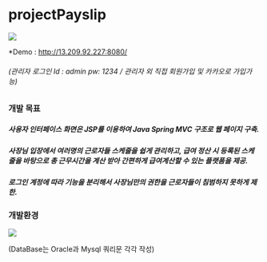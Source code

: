 # projectPayslip
<img src="https://user-images.githubusercontent.com/118416981/217463130-9ec04e45-9baa-48ab-9ff7-32bf79abf301.jpg"/>

*Demo : http://13.209.92.227:8080/  
###### (관리자 로그인 Id : admin  pw: 1234 / 관리자 외 직접 회원가입 및 카카오로 가입가능)      

### 개발 목표
  
##### 사용자 인터페이스 화면은 JSP를 이용하여 Java Spring MVC 구조로 웹 페이지 구축.
##### 사장님 입장에서 여러명의 근로자들 스케줄을 쉽게 관리하고, 급여 정산 시 등록된 스케줄을 바탕으로 총 근무시간을 계산 받아 간편하게 급여계산할 수 있는 플랫폼을 제공.
##### 로그인 계정에 따라 기능을 분리해서 사장님만의 권한을 근로자들이 침범하지 못하게 제한.


### 개발환경  

<img src="https://user-images.githubusercontent.com/118416981/217467355-589bf37d-ebf0-42f0-8dc8-b2081d4f26a2.jpg"/>

(DataBase는 Oracle과 Mysql 쿼리문 각각 작성)


